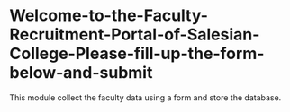 # Welcome-to-the-Faculty-Recruitment-Portal-of-Salesian-College-Please-fill-up-the-form-below-and-submit
This module collect the faculty data using a form and store the database.
